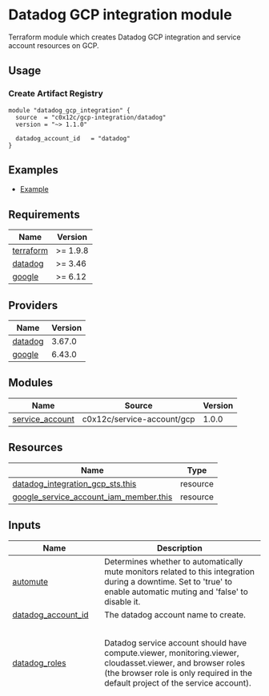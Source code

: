 # Datadog GCP integration module

Terraform module which creates Datadog GCP integration and service account resources on GCP.

## Usage

### Create Artifact Registry

```hcl
module "datadog_gcp_integration" {
  source  = "c0x12c/gcp-integration/datadog"
  version = "~> 1.1.0"

  datadog_account_id   = "datadog"
}
```

## Examples

- [Example](./examples/complete/)

<!-- BEGIN_TF_DOCS -->

## Requirements

| Name | Version |
|------|---------|
| <a name="requirement_terraform"></a> [terraform](#requirement\_terraform) | >= 1.9.8 |
| <a name="requirement_datadog"></a> [datadog](#requirement\_datadog) | >= 3.46 |
| <a name="requirement_google"></a> [google](#requirement\_google) | >= 6.12 |

## Providers

| Name | Version |
|------|---------|
| <a name="provider_datadog"></a> [datadog](#provider\_datadog) | 3.67.0 |
| <a name="provider_google"></a> [google](#provider\_google) | 6.43.0 |

## Modules

| Name | Source | Version |
|------|--------|---------|
| <a name="module_service_account"></a> [service\_account](#module\_service\_account) | c0x12c/service-account/gcp | 1.0.0 |

## Resources

| Name | Type |
|------|------|
| [datadog_integration_gcp_sts.this](https://registry.terraform.io/providers/DataDog/datadog/latest/docs/resources/integration_gcp_sts) | resource |
| [google_service_account_iam_member.this](https://registry.terraform.io/providers/hashicorp/google/latest/docs/resources/service_account_iam_member) | resource |

## Inputs

| Name | Description | Type | Default | Required |
|------|-------------|------|---------|:--------:|
| <a name="input_automute"></a> [automute](#input\_automute) | Determines whether to automatically mute monitors related to this integration during a downtime. Set to 'true' to enable automatic muting and 'false' to disable it. | `bool` | `true` | no |
| <a name="input_datadog_account_id"></a> [datadog\_account\_id](#input\_datadog\_account\_id) | The datadog account name to create. | `string` | n/a | yes |
| <a name="input_datadog_roles"></a> [datadog\_roles](#input\_datadog\_roles) | Datadog service account should have compute.viewer, monitoring.viewer, cloudasset.viewer, and browser roles (the browser role is only required in the default project of the service account). | `list(string)` | <pre>[<br/>  "roles/compute.viewer",<br/>  "roles/container.viewer",<br/>  "roles/monitoring.viewer",<br/>  "roles/cloudasset.viewer",<br/>  "roles/browser"<br/>]</pre> | no |
| <a name="input_gcp_services_enabled"></a> [gcp\_services\_enabled](#input\_gcp\_services\_enabled) | Values to enable GCP services in Datadog integration. | <pre>list(object({<br/>    id       = string<br/>    disabled = bool<br/>  }))</pre> | <pre>[<br/>  {<br/>    "disabled": true,<br/>    "id": "actions"<br/>  },<br/>  {<br/>    "disabled": true,<br/>    "id": "aiplatform"<br/>  },<br/>  {<br/>    "disabled": true,<br/>    "id": "alloydb"<br/>  },<br/>  {<br/>    "disabled": true,<br/>    "id": "apigateway"<br/>  },<br/>  {<br/>    "disabled": true,<br/>    "id": "apigee"<br/>  },<br/>  {<br/>    "disabled": true,<br/>    "id": "appengine"<br/>  },<br/>  {<br/>    "disabled": true,<br/>    "id": "apphub"<br/>  },<br/>  {<br/>    "disabled": true,<br/>    "id": "artifactregistry"<br/>  },<br/>  {<br/>    "disabled": true,<br/>    "id": "autoscaler"<br/>  },<br/>  {<br/>    "disabled": true,<br/>    "id": "backupdr"<br/>  },<br/>  {<br/>    "disabled": true,<br/>    "id": "baremetalsolution"<br/>  },<br/>  {<br/>    "disabled": true,<br/>    "id": "bigquery"<br/>  },<br/>  {<br/>    "disabled": true,<br/>    "id": "bigquerybiengine"<br/>  },<br/>  {<br/>    "disabled": true,<br/>    "id": "bigquerydatatransfer"<br/>  },<br/>  {<br/>    "disabled": true,<br/>    "id": "bigquerystorage"<br/>  },<br/>  {<br/>    "disabled": true,<br/>    "id": "bigtable"<br/>  },<br/>  {<br/>    "disabled": true,<br/>    "id": "billingbudgets"<br/>  },<br/>  {<br/>    "disabled": true,<br/>    "id": "blockchainnodeengine"<br/>  },<br/>  {<br/>    "disabled": true,<br/>    "id": "certificatemanager"<br/>  },<br/>  {<br/>    "disabled": true,<br/>    "id": "chronicle"<br/>  },<br/>  {<br/>    "disabled": true,<br/>    "id": "clouddeploy"<br/>  },<br/>  {<br/>    "disabled": true,<br/>    "id": "cloudfunctions"<br/>  },<br/>  {<br/>    "disabled": true,<br/>    "id": "cloudkms"<br/>  },<br/>  {<br/>    "disabled": false,<br/>    "id": "cloudsql"<br/>  },<br/>  {<br/>    "disabled": true,<br/>    "id": "cloudtasks"<br/>  },<br/>  {<br/>    "disabled": true,<br/>    "id": "cloudtrace"<br/>  },<br/>  {<br/>    "disabled": true,<br/>    "id": "composer"<br/>  },<br/>  {<br/>    "disabled": true,<br/>    "id": "compute"<br/>  },<br/>  {<br/>    "disabled": true,<br/>    "id": "connectors"<br/>  },<br/>  {<br/>    "disabled": true,<br/>    "id": "contactcenterinsights"<br/>  },<br/>  {<br/>    "disabled": true,<br/>    "id": "container"<br/>  },<br/>  {<br/>    "disabled": true,<br/>    "id": "custom"<br/>  },<br/>  {<br/>    "disabled": true,<br/>    "id": "dataflow"<br/>  },<br/>  {<br/>    "disabled": true,<br/>    "id": "datamigration"<br/>  },<br/>  {<br/>    "disabled": true,<br/>    "id": "dataplex"<br/>  },<br/>  {<br/>    "disabled": true,<br/>    "id": "dataproc"<br/>  },<br/>  {<br/>    "disabled": true,<br/>    "id": "datastore"<br/>  },<br/>  {<br/>    "disabled": true,<br/>    "id": "datastream"<br/>  },<br/>  {<br/>    "disabled": false,<br/>    "id": "dbinsights"<br/>  },<br/>  {<br/>    "disabled": true,<br/>    "id": "dialogflow"<br/>  },<br/>  {<br/>    "disabled": true,<br/>    "id": "displayvideo"<br/>  },<br/>  {<br/>    "disabled": true,<br/>    "id": "dlp"<br/>  },<br/>  {<br/>    "disabled": true,<br/>    "id": "dns"<br/>  },<br/>  {<br/>    "disabled": true,<br/>    "id": "earthengine"<br/>  },<br/>  {<br/>    "disabled": true,<br/>    "id": "edgecache"<br/>  },<br/>  {<br/>    "disabled": true,<br/>    "id": "edgecontainer"<br/>  },<br/>  {<br/>    "disabled": true,<br/>    "id": "external"<br/>  },<br/>  {<br/>    "disabled": true,<br/>    "id": "file"<br/>  },<br/>  {<br/>    "disabled": true,<br/>    "id": "firebaseappcheck"<br/>  },<br/>  {<br/>    "disabled": true,<br/>    "id": "firebaseauth"<br/>  },<br/>  {<br/>    "disabled": true,<br/>    "id": "firebasedatabase"<br/>  },<br/>  {<br/>    "disabled": true,<br/>    "id": "firebasedataconnect"<br/>  },<br/>  {<br/>    "disabled": true,<br/>    "id": "firebaseextensions"<br/>  },<br/>  {<br/>    "disabled": true,<br/>    "id": "firebasehosting"<br/>  },<br/>  {<br/>    "disabled": true,<br/>    "id": "firebasestorage"<br/>  },<br/>  {<br/>    "disabled": true,<br/>    "id": "firestore"<br/>  },<br/>  {<br/>    "disabled": true,<br/>    "id": "firewallinsights"<br/>  },<br/>  {<br/>    "disabled": true,<br/>    "id": "fleetengine"<br/>  },<br/>  {<br/>    "disabled": true,<br/>    "id": "gkebackup"<br/>  },<br/>  {<br/>    "disabled": true,<br/>    "id": "healthcare"<br/>  },<br/>  {<br/>    "disabled": true,<br/>    "id": "iam"<br/>  },<br/>  {<br/>    "disabled": true,<br/>    "id": "identitytoolkit"<br/>  },<br/>  {<br/>    "disabled": true,<br/>    "id": "ids"<br/>  },<br/>  {<br/>    "disabled": true,<br/>    "id": "integrations"<br/>  },<br/>  {<br/>    "disabled": true,<br/>    "id": "interconnect"<br/>  },<br/>  {<br/>    "disabled": false,<br/>    "id": "kubernetes"<br/>  },<br/>  {<br/>    "disabled": true,<br/>    "id": "livestream"<br/>  },<br/>  {<br/>    "disabled": false,<br/>    "id": "loadbalancing"<br/>  },<br/>  {<br/>    "disabled": true,<br/>    "id": "logging"<br/>  },<br/>  {<br/>    "disabled": true,<br/>    "id": "managedflink"<br/>  },<br/>  {<br/>    "disabled": true,<br/>    "id": "managedidentities"<br/>  },<br/>  {<br/>    "disabled": true,<br/>    "id": "managedkafka"<br/>  },<br/>  {<br/>    "disabled": true,<br/>    "id": "maps"<br/>  },<br/>  {<br/>    "disabled": false,<br/>    "id": "memcache"<br/>  },<br/>  {<br/>    "disabled": false,<br/>    "id": "memorystore"<br/>  },<br/>  {<br/>    "disabled": true,<br/>    "id": "metastore"<br/>  },<br/>  {<br/>    "disabled": true,<br/>    "id": "ml"<br/>  },<br/>  {<br/>    "disabled": true,<br/>    "id": "monitoring"<br/>  },<br/>  {<br/>    "disabled": true,<br/>    "id": "netapp"<br/>  },<br/>  {<br/>    "disabled": true,<br/>    "id": "networkconnectivity"<br/>  },<br/>  {<br/>    "disabled": true,<br/>    "id": "networking"<br/>  },<br/>  {<br/>    "disabled": true,<br/>    "id": "networksecurity"<br/>  },<br/>  {<br/>    "disabled": true,<br/>    "id": "networkservices"<br/>  },<br/>  {<br/>    "disabled": true,<br/>    "id": "oracledatabase"<br/>  },<br/>  {<br/>    "disabled": true,<br/>    "id": "osconfig"<br/>  },<br/>  {<br/>    "disabled": true,<br/>    "id": "parallelstore"<br/>  },<br/>  {<br/>    "disabled": true,<br/>    "id": "privateca"<br/>  },<br/>  {<br/>    "disabled": true,<br/>    "id": "prometheus"<br/>  },<br/>  {<br/>    "disabled": true,<br/>    "id": "pubsub"<br/>  },<br/>  {<br/>    "disabled": true,<br/>    "id": "pubsublite"<br/>  },<br/>  {<br/>    "disabled": true,<br/>    "id": "recaptchaenterprise"<br/>  },<br/>  {<br/>    "disabled": true,<br/>    "id": "recommendationengine"<br/>  },<br/>  {<br/>    "disabled": false,<br/>    "id": "redis"<br/>  },<br/>  {<br/>    "disabled": true,<br/>    "id": "retail"<br/>  },<br/>  {<br/>    "disabled": true,<br/>    "id": "router"<br/>  },<br/>  {<br/>    "disabled": true,<br/>    "id": "run"<br/>  },<br/>  {<br/>    "disabled": true,<br/>    "id": "serviceruntime"<br/>  },<br/>  {<br/>    "disabled": true,<br/>    "id": "spanner"<br/>  },<br/>  {<br/>    "disabled": true,<br/>    "id": "storage"<br/>  },<br/>  {<br/>    "disabled": true,<br/>    "id": "storagetransfer"<br/>  },<br/>  {<br/>    "disabled": true,<br/>    "id": "telcoautomation"<br/>  },<br/>  {<br/>    "disabled": true,<br/>    "id": "tpu"<br/>  },<br/>  {<br/>    "disabled": true,<br/>    "id": "trafficdirector"<br/>  },<br/>  {<br/>    "disabled": true,<br/>    "id": "transferappliance"<br/>  },<br/>  {<br/>    "disabled": true,<br/>    "id": "translationhub"<br/>  },<br/>  {<br/>    "disabled": true,<br/>    "id": "videostitcher"<br/>  },<br/>  {<br/>    "disabled": true,<br/>    "id": "visionai"<br/>  },<br/>  {<br/>    "disabled": true,<br/>    "id": "vpcaccess"<br/>  },<br/>  {<br/>    "disabled": true,<br/>    "id": "vpn"<br/>  },<br/>  {<br/>    "disabled": true,<br/>    "id": "workflows"<br/>  },<br/>  {<br/>    "disabled": true,<br/>    "id": "workload"<br/>  }<br/>]</pre> | no |
| <a name="input_host_filters"></a> [host\_filters](#input\_host\_filters) | A string used to filter the hosts sent from GCP to Datadog. Only hosts matching the specified tags will be included. Tags should be in the format 'key:value' and multiple tags can be separated by commas (e.g., 'environment:production,datadog:true'). | `string` | `"datadog:true"` | no |
| <a name="input_is_cspm_enabled"></a> [is\_cspm\_enabled](#input\_is\_cspm\_enabled) | Indicates whether CSPM (Cloud Security Posture Management) is enabled in the Terraform configuration. Disable to save cost. | `bool` | `false` | no |

## Outputs

No outputs.

<!-- END_TF_DOCS -->
